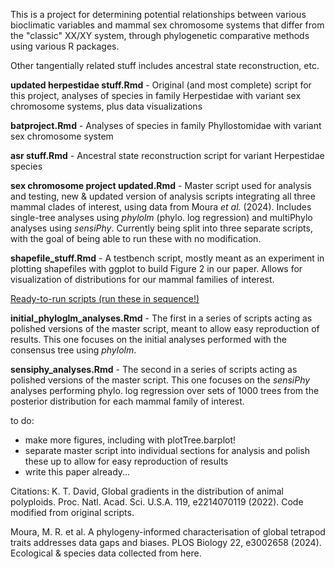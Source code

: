 This is a project for determining potential relationships between various bioclimatic variables and mammal sex chromosome systems that differ from the "classic" XX/XY system, through phylogenetic comparative methods using various R packages.

Other tangentially related stuff includes ancestral state reconstruction, etc.

**updated herpestidae stuff.Rmd** - Original (and most complete) script for this project, analyses of species in family Herpestidae with variant sex chromosome systems, plus data visualizations

**batproject.Rmd** - Analyses of species in family Phyllostomidae with variant sex chromosome system

**asr stuff.Rmd** - Ancestral state reconstruction script for variant Herpestidae species

**sex chromosome project updated.Rmd** - Master script used for analysis and testing, new & updated version of analysis scripts integrating all three mammal clades of interest, using data from Moura _et al._ (2024). Includes single-tree analyses using _phylolm_ (phylo. log regression) and multiPhylo analyses using _sensiPhy_. Currently being split into three separate scripts, with the goal of being able to run these with no modification.

**shapefile_stuff.Rmd** - A testbench script, mostly meant as an experiment in plotting shapefiles with ggplot to build Figure 2 in our paper. Allows for visualization of distributions for our mammal families of interest.

<ins>Ready-to-run scripts (run these in sequence!)</ins>

**initial_phyloglm_analyses.Rmd** - The first in a series of scripts acting as polished versions of the master script, meant to allow easy reproduction of results. This one focuses on the initial analyses performed with the consensus tree using _phylolm_.

**sensiphy_analyses.Rmd** - The second in a series of scripts acting as polished versions of the master script. This one focuses on the _sensiPhy_ analyses performing phylo. log regression over sets of 1000 trees from the posterior distribution for each mammal family of interest.

to do: 
- make more figures, including with plotTree.barplot!
- separate master script into individual sections for analysis and polish these up to allow for easy reproduction of results
- write this paper already...

Citations:
K. T. David, Global gradients in the distribution of animal polyploids. Proc. Natl. Acad. Sci. U.S.A. 119, e2214070119 (2022). Code modified from original scripts.

Moura, M. R. et al. A phylogeny-informed characterisation of global tetrapod traits addresses data gaps and biases. PLOS Biology 22, e3002658 (2024). Ecological & species data collected from here.


